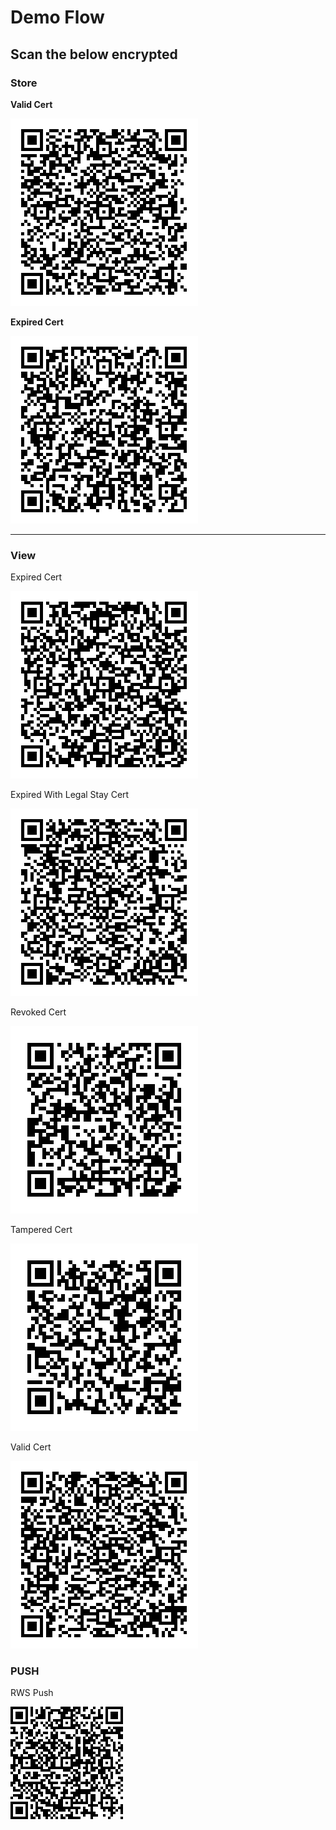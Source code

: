 # Demo Flow

## Scan the below encrypted

### Store

**Valid Cert**

![Valid Cert ](/qr_codes/StoreValid.png)

**Expired Cert**

![Expired Cert ](/qr_codes/StoreExpired.png)

---

### View

Expired Cert

![Expired Cert](/qr_codes/ViewExpired.png)

Expired With Legal Stay Cert

![Expired Cert](/qr_codes/ViewExpiredLegalStay.png)

Revoked Cert

![Revoked Cert](/qr_codes/ViewRevoked.png)

Tampered Cert

![Tampered Cert](/qr_codes/ViewTampered.png)

Valid Cert

![Valid Cert](/qr_codes/ViewValid.png)

### PUSH

RWS Push

![RWS Push](/qr_codes/RWSPush.png)
